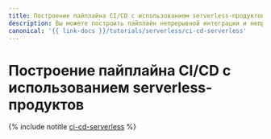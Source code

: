 ```yaml
---
title: Построение пайплайна CI/CD с использованием serverless-продуктов
description: Вы можете построить пайплайн непрерывной интеграции и непрерывной поставки (CI/CD) с использованием serverless-продуктов.
canonical: '{{ link-docs }}/tutorials/serverless/ci-cd-serverless'
---
```


# Построение пайплайна CI/CD с использованием serverless-продуктов

{% include notitle [ci-cd-serverless](../../_tutorials/serverless/ci-cd-serverless.md) %}
